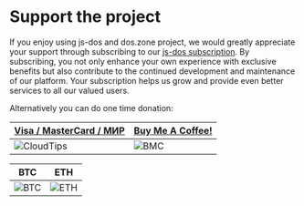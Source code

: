 # Support the project

If you enjoy using js-dos and dos.zone project, we would greatly appreciate your support through subscribing to our [js-dos subscription](https://v8.js-dos.com/key/). 
By subscribing, you not only enhance your own experience with exclusive benefits but also contribute to the continued development 
and maintenance of our platform. Your subscription helps us grow and provide even better services to all our valued users.

Alternatively you can do one time donation:

| [Visa / MasterCard / МИР](https://pay.cloudtips.ru/p/894f907b)  | [Buy Me A Coffee!](https://buymeacoffee.com/caiiiycuk) | 
|-----------------------------------------------------------------|--------------------------------------------------------|
| ![CloudTips](https://cdn.dos.zone/custom/qr/cloud_tips_512.png) | ![BMC](https://cdn.dos.zone/custom/qr/bmc_qr_512.png)  |


| BTC                                                    | ETH                                                   | 
|--------------------------------------------------------|-------------------------------------------------------|
| ![BTC](https://cdn.dos.zone/custom/qr/btc_pub_512.png) | ![ETH](https://cdn.dos.zone/custom/qr/eth-qr_512.png) |


